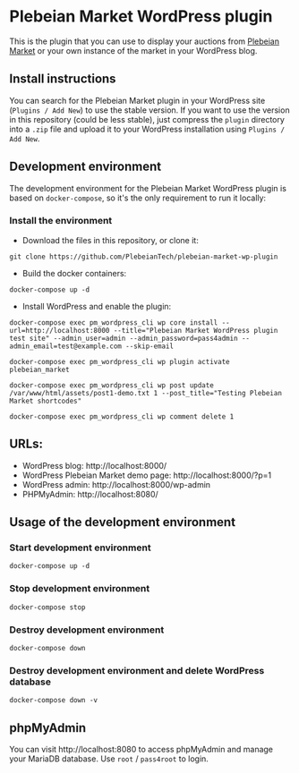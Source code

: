 # Plebeian Market WordPress plugin

This is the plugin that you can use to display your auctions from [Plebeian Market](https://plebeian.market/) or your own instance of the market in your WordPress blog.

## Install instructions

You can search for the Plebeian Market plugin in your WordPress site (`Plugins / Add New`) to use the stable version. If you want to use the version in this repository (could be less stable), just compress the `plugin` directory into a `.zip` file and upload it to your WordPress installation using `Plugins / Add New`.

## Development environment

The development environment for the Plebeian Market WordPress plugin is based on `docker-compose`, so it's the only requirement to run it locally:

### Install the environment

* Download the files in this repository, or clone it:
```
git clone https://github.com/PlebeianTech/plebeian-market-wp-plugin
```

* Build the docker containers:
```
docker-compose up -d
```

* Install WordPress and enable the plugin:
```
docker-compose exec pm_wordpress_cli wp core install --url=http://localhost:8000 --title="Plebeian Market WordPress plugin test site" --admin_user=admin --admin_password=pass4admin --admin_email=test@example.com --skip-email

docker-compose exec pm_wordpress_cli wp plugin activate plebeian_market

docker-compose exec pm_wordpress_cli wp post update /var/www/html/assets/post1-demo.txt 1 --post_title="Testing Plebeian Market shortcodes"

docker-compose exec pm_wordpress_cli wp comment delete 1
```

## URLs:

* WordPress blog: http://localhost:8000/
* WordPress Plebeian Market demo page: http://localhost:8000/?p=1
* WordPress admin: http://localhost:8000/wp-admin
* PHPMyAdmin: http://localhost:8080/

## Usage of the development environment

### Start development environment

`docker-compose up -d`

### Stop development environment

`docker-compose stop`

### Destroy development environment

`docker-compose down`

### Destroy development environment and delete WordPress database

`docker-compose down -v`

## phpMyAdmin

You can visit http://localhost:8080 to access phpMyAdmin and manage your MariaDB database. Use `root` / `pass4root` to login.